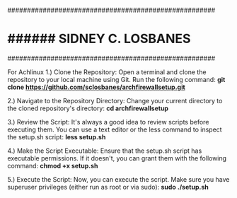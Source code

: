 #####################################################
# ###### SIDNEY C. LOSBANES #########################
#####################################################

For Achlinux 
1.) Clone the Repository: Open a terminal and clone the repository to your local machine using Git. Run the following command:
**git clone https://github.com/sclosbanes/archfirewallsetup.git**

2.) Navigate to the Repository Directory: Change your current directory to the cloned repository's directory:
**cd archfirewallsetup**

3.) Review the Script: It's always a good idea to review scripts before executing them. You can use a text editor or the less command to inspect the setup.sh script:
**less setup.sh**

4.) Make the Script Executable: Ensure that the setup.sh script has executable permissions. If it doesn't, you can grant them with the following command:
**chmod +x setup.sh**

5.) Execute the Script: Now, you can execute the script. Make sure you have superuser privileges (either run as root or via sudo):
**sudo ./setup.sh**





